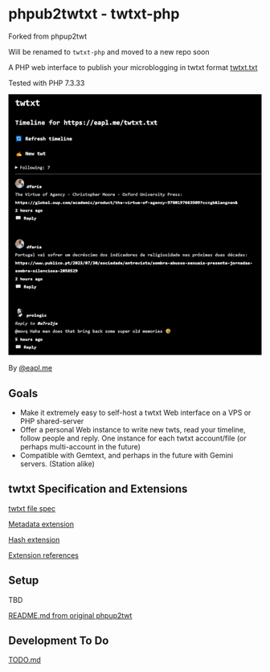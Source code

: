 # phpub2twtxt - twtxt-php

Forked from phpup2twt

Will be renamed to `twtxt-php` and moved to a new repo soon

A PHP web interface to publish your microblogging in twtxt format [twtxt.txt](https://github.com/buckket/twtxt)

Tested with PHP 7.3.33

![A preview](imgs/twtxt-php_2023-07-30.png)

By [@eapl.me](https://eapl.me/twtxt/)

## Goals
* Make it extremely easy to self-host a twtxt Web interface on a VPS or PHP shared-server
* Offer a personal Web instance to write new twts, read your timeline, follow people and reply.
  One instance for each twtxt account/file (or perhaps multi-account in the future)
* Compatible with Gemtext, and perhaps in the future with Gemini servers. (Station alike)

## twtxt Specification and Extensions
[twtxt file spec](docs/01-twtxtfile.md)

[Metadata extension](docs/02-metadata-extension.md)

[Hash extension](docs/03-hash-extension.md)

[Extension references](docs/00-twtxt_extensions_refs.md)

## Setup
TBD

[README.md from original phpup2twt](README_old.md)

## Development To Do
[TODO.md](TODO.md)
